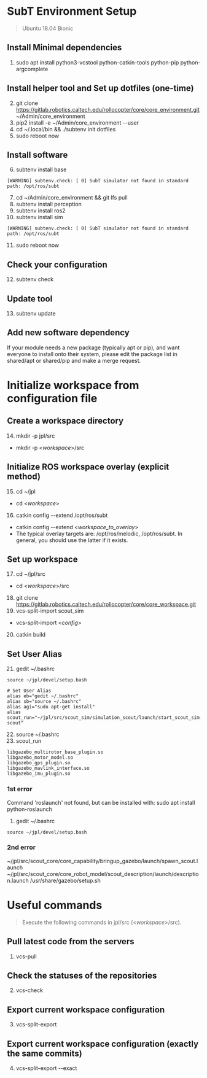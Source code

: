 # SubT Environment Setup
> Ubuntu 18.04 Bionic

## Install Minimal dependencies
1. sudo apt install python3-vcstool python-catkin-tools python-pip python-argcomplete

## Install helper tool and Set up dotfiles (one-time)
2. git clone https://gitlab.robotics.caltech.edu/rollocopter/core/core_environment.git ~/Admin/core_environment
3. pip2 install -e ~/Admin/core_environment --user
4. cd ~/.local/bin && ./subtenv init dotfiles
5. sudo reboot now

## Install software
6. subtenv install base
```
[WARNING] subtenv.check: [ 0] SubT simulator not found in standard path: /opt/ros/subt
```
7. cd ~/Admin/core_environment && git lfs pull
8. subtenv install perception
9. subtenv install ros2
10. subtenv install sim 
```
[WARNING] subtenv.check: [ 0] SubT simulator not found in standard path: /opt/ros/subt
```
11. sudo reboot now

## Check your configuration
12. subtenv check

## Update tool
13. subtenv update

## Add new software dependency
If your module needs a new package (typically apt or pip), and want everyone to install onto their system, please edit the package list in shared/apt or shared/pip and make a merge request.



# Initialize workspace from configuration file

## Create a workspace directory
14. mkdir -p jpl/src
 - mkdir -p <_workspace_>/src
  
## Initialize ROS workspace overlay (explicit method)
15. cd ~/jpl
 - cd <_workspace_>
16. catkin config --extend /opt/ros/subt
 - catkin config --extend <_workspace_to_overlay_>
 - The typical overlay targets are: /opt/ros/melodic, /opt/ros/subt. In general, you should use the latter if it exists.

## Set up workspace
17. cd ~/jpl/src
 - cd <_workspace_>/src
18. git clone https://gitlab.robotics.caltech.edu/rollocopter/core/core_workspace.git
19. vcs-split-import scout_sim
 -  vcs-split-import <_config_>
20. catkin build

## Set User Alias
21. gedit ~/.bashrc
```
source ~/jpl/devel/setup.bash

# Set User Alias
alias eb="gedit ~/.bashrc"
alias sb="source ~/.bashrc"
alias agi="sudo apt-get install"
alias scout_run="~/jpl/src/scout_sim/simulation_scout/launch/start_scout_sim.sh scout"
```
22. source ~/.bashrc
23. scout_run
```
libgazebo_multirotor_base_plugin.so
libgazebo_motor_model.so
libgazebo_gps_plugin.so
libgazebo_mavlink_interface.so
libgazebo_imu_plugin.so
```

### 1st error
Command 'roslaunch' not found, but can be installed with:
sudo apt install python-roslaunch

1. gedit ~/.bashrc
```
source ~/jpl/devel/setup.bash
```

### 2nd error


~/jpl/src/scout_core/core_capability/bringup_gazebo/launch/spawn_scout.launch
~/jpl/src/scout_core/core_robot_model/scout_description/launch/description.launch
/usr/share/gazebo/setup.sh



# Useful commands
> Execute the following commands in jpl/src (<_workspace_>/src).

## Pull latest code from the servers
1. vcs-pull

## Check the statuses of the repositories
2. vcs-check

## Export current workspace configuration
3. vcs-split-export

## Export current workspace configuration (exactly the same commits)
4. vcs-split-export --exact
